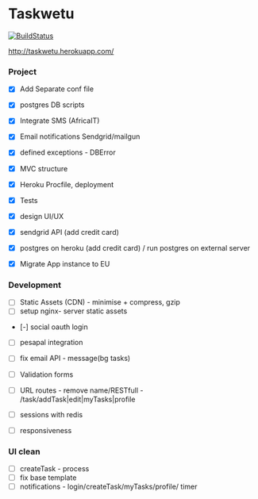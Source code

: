 Taskwetu
========

[![BuildStatus](https://travis-ci.org/ianjuma/recognise.png)](https://travis-ci.org/ianjuma/recognise)

http://taskwetu.herokuapp.com/


### Project
- [x] Add Separate conf file
- [x] postgres DB scripts
- [x] Integrate SMS (AfricaIT)
- [x] Email notifications Sendgrid/mailgun
- [x] defined exceptions - DBError
- [x] MVC structure
- [x] Heroku Procfile, deployment
- [x] Tests
- [x] design UI/UX
- [x] sendgrid API (add credit card)
- [x] postgres on heroku (add credit card) / run postgres on external server
- [x] Migrate App instance to EU


### Development
- [ ] Static Assets (CDN) - minimise + compress, gzip
- [ ] setup nginx- server static assets
- [-] social oauth login
- [ ] pesapal integration
- [ ] fix email API - message(bg tasks)
- [ ] Validation forms
- [ ] URL routes - remove name/RESTfull - /task/addTask|edit|myTasks|profile 
- [ ] sessions with redis
- [ ] responsiveness


### UI clean
- [ ] createTask - process
- [ ] fix base template
- [ ] notifications - login/createTask/myTasks/profile/ timer
